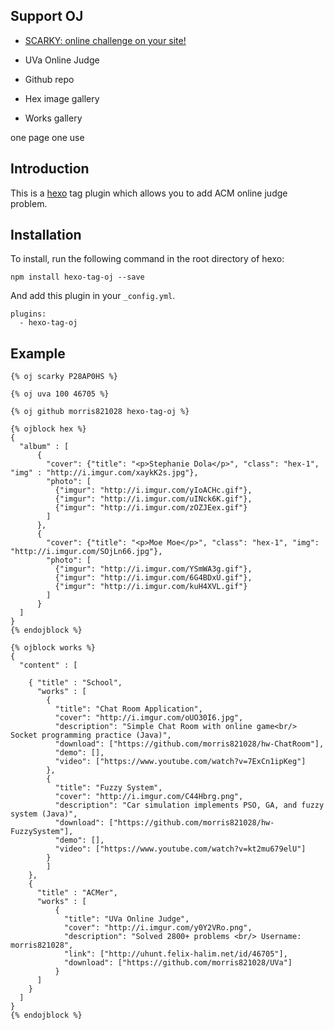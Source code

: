 ## Support OJ ##

* [SCARKY: online challenge on your site!](http://www.scarky.com/)

* UVa Online Judge

* Github repo

* Hex image gallery

* Works gallery

one page one use

## Introduction

This is a [hexo](https://github.com/tommy351/hexo)
tag plugin which allows you to add ACM online judge problem.

## Installation

To install, run the following command in the root directory of hexo:
```
npm install hexo-tag-oj --save
```

And add this plugin in your ``_config.yml``.

```
plugins:
  - hexo-tag-oj
```

## Example 

```
{% oj scarky P28AP0HS %}
```

```
{% oj uva 100 46705 %}
```

```
{% oj github morris821028 hexo-tag-oj %}
```

```
{% ojblock hex %}
{
  "album" : [
      {
        "cover": {"title": "<p>Stephanie Dola</p>", "class": "hex-1", "img" : "http://i.imgur.com/xaykK2s.jpg"},
        "photo": [
          {"imgur": "http://i.imgur.com/yIoACHc.gif"},
          {"imgur": "http://i.imgur.com/uINck6K.gif"},
          {"imgur": "http://i.imgur.com/zOZJEex.gif"}
        ]
      },
      {
        "cover": {"title": "<p>Moe Moe</p>", "class": "hex-1", "img": "http://i.imgur.com/SOjLn66.jpg"},
        "photo": [
          {"imgur": "http://i.imgur.com/YSmWA3g.gif"},
          {"imgur": "http://i.imgur.com/6G4BDxU.gif"},
          {"imgur": "http://i.imgur.com/kuH4XVL.gif"}
        ]
      }
  ]
}
{% endojblock %}
```

```
{% ojblock works %}
{
  "content" : [

    { "title" : "School", 
      "works" : [
        {
          "title": "Chat Room Application",
          "cover": "http://i.imgur.com/oUO30I6.jpg",
          "description": "Simple Chat Room with online game<br/> Socket programming practice (Java)",
          "download": ["https://github.com/morris821028/hw-ChatRoom"],
          "demo": [],
          "video": ["https://www.youtube.com/watch?v=7ExCn1ipKeg"]
        },
        {
          "title": "Fuzzy System",
          "cover": "http://i.imgur.com/C44Hbrg.png",
          "description": "Car simulation implements PSO, GA, and fuzzy system (Java)",
          "download": ["https://github.com/morris821028/hw-FuzzySystem"],
          "demo": [],
          "video": ["https://www.youtube.com/watch?v=kt2mu679elU"]
        }
       	]
    },
    {
      "title" : "ACMer",
      "works" : [
          {
            "title": "UVa Online Judge",
            "cover": "http://i.imgur.com/y0Y2VRo.png",
            "description": "Solved 2800+ problems <br/> Username: morris821028",
            "link": ["http://uhunt.felix-halim.net/id/46705"],
            "download": ["https://github.com/morris821028/UVa"]
          }
      ]
    }
  ]
}
{% endojblock %}

```